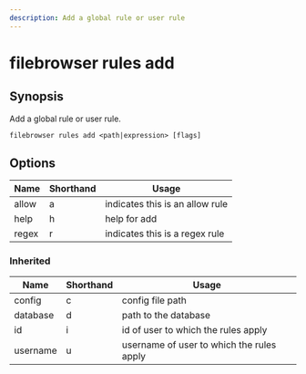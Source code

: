 ```yaml
---
description: Add a global rule or user rule
---
```


# filebrowser rules add

## Synopsis

Add a global rule or user rule.

```
filebrowser rules add <path|expression> [flags]
```

## Options

| Name | Shorthand | Usage |
|------|-----------|-------|
|allow|a|indicates this is an allow rule|
|help|h|help for add|
|regex|r|indicates this is a regex rule|

### Inherited

| Name | Shorthand | Usage |
|------|-----------|-------|
|config|c|config file path|
|database|d|path to the database|
|id|i|id of user to which the rules apply|
|username|u|username of user to which the rules apply|

